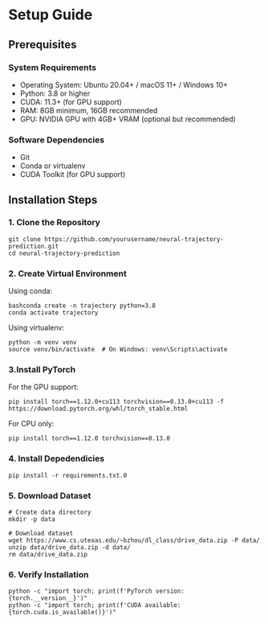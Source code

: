 # Setup Guide

## Prerequisites

### System Requirements
- Operating System: Ubuntu 20.04+ / macOS 11+ / Windows 10+
- Python: 3.8 or higher
- CUDA: 11.3+ (for GPU support)
- RAM: 8GB minimum, 16GB recommended
- GPU: NVIDIA GPU with 4GB+ VRAM (optional but recommended)

### Software Dependencies
- Git
- Conda or virtualenv
- CUDA Toolkit (for GPU support)

## Installation Steps

### 1. Clone the Repository

```
git clone https://github.com/yourusername/neural-trajectory-prediction.git
cd neural-trajectory-prediction
```

### 2. Create Virtual Environment

Using conda:

```
bashconda create -n trajectory python=3.8
conda activate trajectory
```

Using virtualenv:

```
python -m venv venv
source venv/bin/activate  # On Windows: venv\Scripts\activate
```

### 3.Install PyTorch

For the GPU support:

```
pip install torch==1.12.0+cu113 torchvision==0.13.0+cu113 -f https://download.pytorch.org/whl/torch_stable.html
```

For CPU only:

```
pip install torch==1.12.0 torchvision==0.13.0
```

### 4. Install Depedendicies

```
pip install -r requirements.txt.0
```
### 5. Download Dataset 


```
# Create data directory
mkdir -p data

# Download dataset
wget https://www.cs.utexas.edu/~bzhou/dl_class/drive_data.zip -P data/
unzip data/drive_data.zip -d data/
rm data/drive_data.zip
```
### 6. Verify Installation 

```
python -c "import torch; print(f'PyTorch version: {torch.__version__}')"
python -c "import torch; print(f'CUDA available: {torch.cuda.is_available()}')"
```

